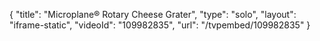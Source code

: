 {
    "title": "Microplane&reg; Rotary Cheese Grater",
    "type": "solo",
    "layout": "iframe-static",
    "videoId": "109982835",
    "url": "\/tvpembed\/109982835"
}